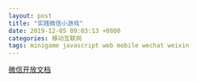 ```yaml
---
layout: post
title: "实践微信小游戏"
date: 2019-12-05 09:03:13 +0800
categories: 移动互联网
tags: minigame javascript web mobile wechat weixin
---
```


[微信开放文档](https://developers.weixin.qq.com/minigame/dev/guide/)

